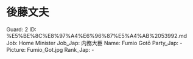 # 後藤文夫

Guard: 2
ID: %E5%BE%8C%E8%97%A4%E6%96%87%E5%A4%AB%2053992.md
Job: Home Minister
Job_Jap: 内務大臣
Name: Fumio Gotō
Party_Jap: -
Picture: Fumio_Got.jpg
Rank_Jap: -